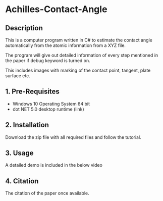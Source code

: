 # Achilles-Contact-Angle

## Description
This is a computer program written in C# to estimate the contact angle automatically from the atomic information from a XYZ file.

The program will give out detailed information of every step mentioned in the paper if debug keyword is turned on.

This includes images with marking of the contact point, tangent, plate surface etc.

## 1. Pre-Requisites
 - Windows 10 Operating System 64 bit
 - dot NET 5.0 desktop runtime (link)

## 2. Installation
  Download the zip file with all required files and follow the tutorial.

## 3. Usage
  A detailed demo is included in the below video
  
## 4. Citation
The citation of the paper once available.
